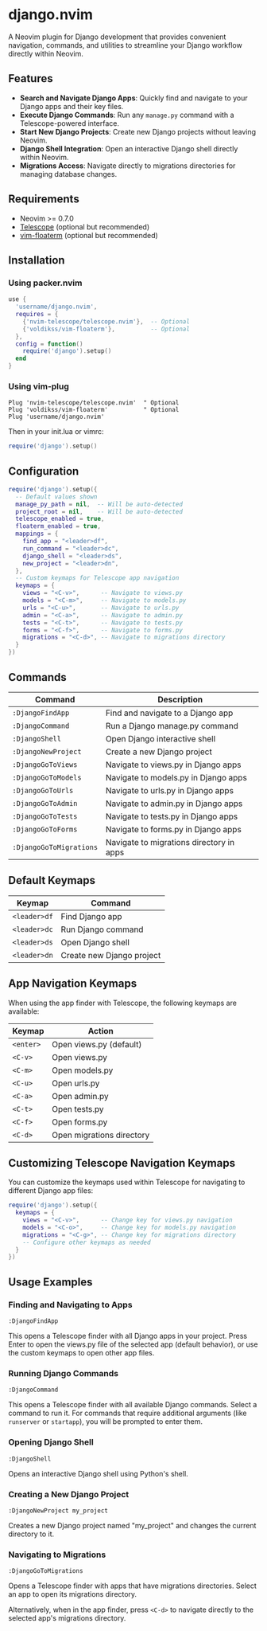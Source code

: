 # django.nvim

A Neovim plugin for Django development that provides convenient navigation, commands, and utilities to streamline your Django workflow directly within Neovim.

## Features

- **Search and Navigate Django Apps**: Quickly find and navigate to your Django apps and their key files.
- **Execute Django Commands**: Run any `manage.py` command with a Telescope-powered interface.
- **Start New Django Projects**: Create new Django projects without leaving Neovim.
- **Django Shell Integration**: Open an interactive Django shell directly within Neovim.
- **Migrations Access**: Navigate directly to migrations directories for managing database changes.

## Requirements

- Neovim >= 0.7.0
- [Telescope](https://github.com/nvim-telescope/telescope.nvim) (optional but recommended)
- [vim-floaterm](https://github.com/voldikss/vim-floaterm) (optional but recommended)

## Installation

### Using packer.nvim

```lua
use {
  'username/django.nvim',
  requires = {
    {'nvim-telescope/telescope.nvim'},  -- Optional
    {'voldikss/vim-floaterm'},          -- Optional
  },
  config = function()
    require('django').setup()
  end
}
```

### Using vim-plug

```vim
Plug 'nvim-telescope/telescope.nvim'  " Optional
Plug 'voldikss/vim-floaterm'          " Optional
Plug 'username/django.nvim'
```

Then in your init.lua or vimrc:

```lua
require('django').setup()
```

## Configuration

```lua
require('django').setup({
  -- Default values shown
  manage_py_path = nil,  -- Will be auto-detected
  project_root = nil,    -- Will be auto-detected
  telescope_enabled = true,
  floaterm_enabled = true,
  mappings = {
    find_app = "<leader>df",
    run_command = "<leader>dc",
    django_shell = "<leader>ds",
    new_project = "<leader>dn",
  },
  -- Custom keymaps for Telescope app navigation
  keymaps = {
    views = "<C-v>",      -- Navigate to views.py
    models = "<C-m>",     -- Navigate to models.py
    urls = "<C-u>",       -- Navigate to urls.py
    admin = "<C-a>",      -- Navigate to admin.py
    tests = "<C-t>",      -- Navigate to tests.py
    forms = "<C-f>",      -- Navigate to forms.py
    migrations = "<C-d>", -- Navigate to migrations directory
  }
})
```

## Commands

| Command                 | Description                                  |
|-------------------------|----------------------------------------------|
| `:DjangoFindApp`        | Find and navigate to a Django app            |
| `:DjangoCommand`        | Run a Django manage.py command               |
| `:DjangoShell`          | Open Django interactive shell                |
| `:DjangoNewProject`     | Create a new Django project                  |
| `:DjangoGoToViews`      | Navigate to views.py in Django apps          |
| `:DjangoGoToModels`     | Navigate to models.py in Django apps         |
| `:DjangoGoToUrls`       | Navigate to urls.py in Django apps           |
| `:DjangoGoToAdmin`      | Navigate to admin.py in Django apps          |
| `:DjangoGoToTests`      | Navigate to tests.py in Django apps          |
| `:DjangoGoToForms`      | Navigate to forms.py in Django apps          |
| `:DjangoGoToMigrations` | Navigate to migrations directory in apps     |

## Default Keymaps

| Keymap        | Command                  |
|---------------|--------------------------|
| `<leader>df`  | Find Django app          |
| `<leader>dc`  | Run Django command       |
| `<leader>ds`  | Open Django shell        |
| `<leader>dn`  | Create new Django project|

## App Navigation Keymaps

When using the app finder with Telescope, the following keymaps are available:

| Keymap   | Action                       |
|----------|------------------------------|
| `<enter>`| Open views.py (default)      |
| `<C-v>`  | Open views.py                |
| `<C-m>`  | Open models.py               |
| `<C-u>`  | Open urls.py                 |
| `<C-a>`  | Open admin.py                |
| `<C-t>`  | Open tests.py                |
| `<C-f>`  | Open forms.py                |
| `<C-d>`  | Open migrations directory    |

## Customizing Telescope Navigation Keymaps

You can customize the keymaps used within Telescope for navigating to different Django app files:

```lua
require('django').setup({
  keymaps = {
    views = "<C-v>",      -- Change key for views.py navigation
    models = "<C-o>",     -- Change key for models.py navigation  
    migrations = "<C-g>", -- Change key for migrations directory
    -- Configure other keymaps as needed
  }
})
```

## Usage Examples

### Finding and Navigating to Apps

```vim
:DjangoFindApp
```

This opens a Telescope finder with all Django apps in your project. Press Enter to open the views.py file of the selected app (default behavior), or use the custom keymaps to open other app files.

### Running Django Commands

```vim
:DjangoCommand
```

This opens a Telescope finder with all available Django commands. Select a command to run it. For commands that require additional arguments (like `runserver` or `startapp`), you will be prompted to enter them.

### Opening Django Shell

```vim
:DjangoShell
```

Opens an interactive Django shell using Python's shell.

### Creating a New Django Project

```vim
:DjangoNewProject my_project
```

Creates a new Django project named "my_project" and changes the current directory to it.

### Navigating to Migrations

```vim
:DjangoGoToMigrations
```

Opens a Telescope finder with apps that have migrations directories. Select an app to open its migrations directory.

Alternatively, when in the app finder, press `<C-d>` to navigate directly to the selected app's migrations directory.
